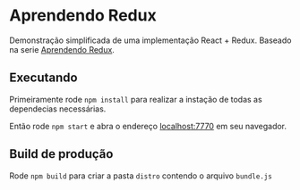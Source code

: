 # Aprendendo Redux

Demonstração simplificada de uma implementação React + Redux. Baseado na serie [Aprendendo Redux](https://learnredux.com/view/hmwBow1PUuo).

## Executando

Primeiramente rode `npm install` para realizar a instação de todas as dependecias necessárias.

Então rode `npm start` e abra o endereço <localhost:7770> em seu navegador.

## Build de produção

Rode `npm build` para criar a pasta `distro` contendo o arquivo `bundle.js`

